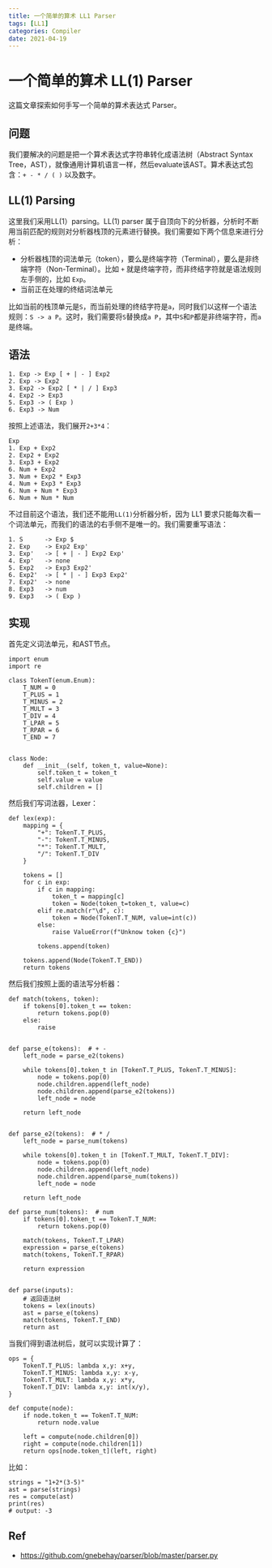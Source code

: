 ```yaml
---
title: 一个简单的算术 LL1 Parser
tags: [LL1]
categories: Compiler
date: 2021-04-19
---
```


# 一个简单的算术 LL(1) Parser

这篇文章探索如何手写一个简单的算术表达式 Parser。

## 问题

我们要解决的问题是把一个算术表达式字符串转化成语法树（Abstract Syntax Tree，AST），就像通用计算机语言一样，然后evaluate该AST。算术表达式包含：`+ - * / ( )` 以及数字。

## LL(1) Parsing

这里我们采用LL(1）parsing。LL(1) parser 属于自顶向下的分析器，分析时不断用当前匹配的规则对分析器栈顶的元素进行替换。我们需要如下两个信息来进行分析：

- 分析器栈顶的词法单元（token），要么是终端字符（Terminal），要么是非终端字符（Non-Terminal）。比如 `+` 就是终端字符，而非终结字符就是语法规则左手侧的，比如 `Exp`。
- 当前正在处理的终结词法单元

比如当前的栈顶单元是`S`，而当前处理的终结字符是`a`，同时我们以这样一个语法规则：`S -> a P`。这时，我们需要将`S`替换成`a P`，其中`S`和`P`都是非终端字符，而`a`是终端。

## 语法

```
1. Exp -> Exp [ + | - ] Exp2
2. Exp -> Exp2
3. Exp2 -> Exp2 [ * | / ] Exp3
4. Exp2 -> Exp3
5. Exp3 -> ( Exp )
6. Exp3 -> Num
```

按照上述语法，我们展开`2+3*4`： 

```
Exp
1. Exp + Exp2
2. Exp2 + Exp2
3. Exp3 + Exp2
6. Num + Exp2
3. Num + Exp2 * Exp3
4. Num + Exp3 * Exp3
6. Num + Num * Exp3
6. Num + Num * Num
```

不过目前这个语法，我们还不能用`LL(1)`分析器分析，因为 LL1 要求只能每次看一个词法单元，而我们的语法的右手侧不是唯一的。我们需要重写语法：

```
1. S      -> Exp $
2. Exp    -> Exp2 Exp'
3. Exp'   -> [ + | - ] Exp2 Exp'
4. Exp'   -> none
5. Exp2   -> Exp3 Exp2'
6. Exp2'  -> [ * | - ] Exp3 Exp2'
7. Exp2'  -> none
8. Exp3   -> num
9. Exp3   -> ( Exp )
```

## 实现

首先定义词法单元，和AST节点。

```python=
import enum
import re

class TokenT(enum.Enum):
    T_NUM = 0
    T_PLUS = 1
    T_MINUS = 2
    T_MULT = 3
    T_DIV = 4
    T_LPAR = 5
    T_RPAR = 6
    T_END = 7


class Node:
    def __init__(self, token_t, value=None):
        self.token_t = token_t
        self.value = value 
        self.children = []
```

然后我们写词法器，Lexer：

```python=
def lex(exp):
    mapping = {
        "+": TokenT.T_PLUS,
        "-": TokenT.T_MINUS,
        "*": TokenT.T_MULT,
        "/": TokenT.T_DIV
    }

    tokens = []
    for c in exp:
        if c in mapping:
            token_t = mapping[c]
            token = Node(token_t=token_t, value=c)
        elif re.match(r"\d", c):
            token = Node(TokenT.T_NUM, value=int(c))
        else:
            raise ValueError(f"Unknow token {c}")
        
        tokens.append(token)

    tokens.append(Node(TokenT.T_END))
    return tokens
```

然后我们按照上面的语法写分析器：

```python=
def match(tokens, token):
    if tokens[0].token_t == token:
        return tokens.pop(0)
    else:
        raise


def parse_e(tokens):  # + -
    left_node = parse_e2(tokens)

    while tokens[0].token_t in [TokenT.T_PLUS, TokenT.T_MINUS]:
        node = tokens.pop(0)
        node.children.append(left_node)
        node.children.append(parse_e2(tokens))
        left_node = node

    return left_node


def parse_e2(tokens):  # * /
    left_node = parse_num(tokens)

    while tokens[0].token_t in [TokenT.T_MULT, TokenT.T_DIV]:
        node = tokens.pop(0)
        node.children.append(left_node)
        node.children.append(parse_num(tokens))
        left_node = node

    return left_node

def parse_num(tokens):  # num
    if tokens[0].token_t == TokenT.T_NUM:
        return tokens.pop(0)

    match(tokens, TokenT.T_LPAR)
    expression = parse_e(tokens)
    match(tokens, TokenT.T_RPAR)

    return expression


def parse(inputs):
    # 返回语法树
    tokens = lex(inouts)
    ast = parse_e(tokens)
    match(tokens, TokenT.T_END)
    return ast
```

当我们得到语法树后，就可以实现计算了：

```python=
ops = {
    TokenT.T_PLUS: lambda x,y: x+y,
    TokenT.T_MINUS: lambda x,y: x-y,
    TokenT.T_MULT: lambda x,y: x*y,
    TokenT.T_DIV: lambda x,y: int(x/y),
}

def compute(node):
    if node.token_t == TokenT.T_NUM:
        return node.value
    
    left = compute(node.children[0])
    right = compute(node.children[1])
    return ops[node.token_t](left, right)
```

比如：

```python=
strings = "1+2*(3-5)"
ast = parse(strings)
res = compute(ast)
print(res)
# output: -3
```

## Ref

- https://github.com/gnebehay/parser/blob/master/parser.py